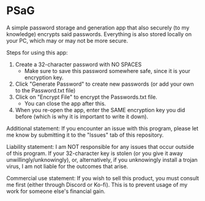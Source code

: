 # PSaG
A simple password storage and generation app that also securely (to my knowledge) encrypts said passwords. Everything is also stored locally on your PC, which may or may not be more secure.

Steps for using this app:
1. Create a 32-character password with NO SPACES
   - Make sure to save this password somewhere safe, since it is your encryption key.
2. Click "Generate Password" to create new passwords (or add your own to the Password.txt file)
3. Click on "Encrypt File" to encrypt the Passwords.txt file.
   - You can close the app after this.
4. When you re-open the app, enter the SAME encryption key you did before (which is why it is important to write it down).

Additional statement: If you encounter an issue with this program, please let me know by submitting it to the "Issues" tab of this repository.

Liability statement: I am NOT responsible for any issues that occur outside of this program. If your 32-character key is stolen (or you give it away unwillingly/unknowingly), or, alternatively, if you unknowingly install a trojan virus, I am not liable for the outcomes that arise.

Commercial use statement: If you wish to sell this product, you must consult me first (either through Discord or Ko-fi). This is to prevent usage of my work for someone else's financial gain.
